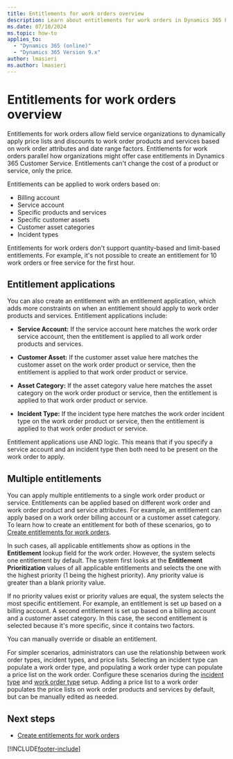 ```yaml
---
title: Entitlements for work orders overview
description: Learn about entitlements for work orders in Dynamics 365 Field Service.
ms.date: 07/10/2024
ms.topic: how-to
applies_to: 
  - "Dynamics 365 (online)"
  - "Dynamics 365 Version 9.x"
author: lmasieri
ms.author: lmasieri
---
```


# Entitlements for work orders overview

Entitlements for work orders allow field service organizations to dynamically apply price lists and discounts to work order products and services based on work order attributes and date range factors. Entitlements for work orders parallel how organizations might offer case entitlements in Dynamics 365 Customer Service. Entitlements can't change the cost of a product or service, only the price.

Entitlements can be applied to work orders based on:

- Billing account
- Service account
- Specific products and services
- Specific customer assets
- Customer asset categories
- Incident types

Entitlements for work orders don't support quantity-based and limit-based entitlements. For example, it's not possible to create an entitlement for 10 work orders or free service for the first hour.

## Entitlement applications

You can also create an entitlement with an entitlement application, which adds more constraints on when an entitlement should apply to work order products and services. Entitlement applications include:

- **Service Account:** If the service account here matches the work order service account, then the entitlement is applied to all work order products and services.

- **Customer Asset:** If the customer asset value here matches the customer asset on the work order product or service, then the entitlement is applied to that work order product or service.

- **Asset Category:** If the asset category value here matches the asset category on the work order product or service, then the entitlement is applied to that work order product or service.

- **Incident Type:** If the incident type here matches the work order incident type on the work order product or service, then the entitlement is applied to that work order product or service.

Entitlement applications use AND logic. This means that if you specify a service account and an incident type then both need to be present on the work order to apply.

## Multiple entitlements

You can apply multiple entitlements to a single work order product or service. Entitlements can be applied based on different work order and work order product and service attributes. For example, an entitlement can apply based on a work order billing account or a customer asset category. To learn how to create an entitlement for both of these scenarios, go to [Create entitlements for work orders](work-order-entitlements.md).

In such cases, all applicable entitlements show as options in the **Entitlement** lookup field for the work order. However, the system selects one entitlement by default. The system first looks at the **Entitlement Prioritization** values of all applicable entitlements and selects the one with the highest priority (1 being the highest priority). Any priority value is greater than a blank priority value. 

If no priority values exist or priority values are equal, the system selects the most specific entitlement. For example, an entitlement is set up based on a billing account. A second entitlement is set up based on a billing account and a customer asset category. In this case, the second entitlement is selected because it's more specific, since it contains two factors.

You can manually override or disable an entitlement.

For simpler scenarios, administrators can use the relationship between work order types, incident types, and price lists. Selecting an incident type can populate a work order type, and populating a work order type can populate a price list on the work order. Configure these scenarios during the [incident type](configure-incident-types.md) and [work order type](create-work-order-types.md) setup. Adding a price list to a work order populates the price lists on work order products and services by default, but can be manually edited as needed.

## Next steps

- [Create entitlements for work orders](work-order-entitlements.md)


[!INCLUDE[footer-include](../includes/footer-banner.md)]